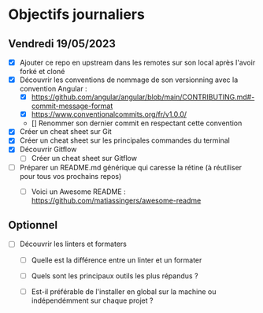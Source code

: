 # Objectifs journaliers

## Vendredi 19/05/2023


* [X] Ajouter ce repo en upstream dans les remotes sur son local après l'avoir forké et cloné
* [X] Découvrir les conventions de nommage de son versionning avec la convention Angular :  
  * [X] https://github.com/angular/angular/blob/main/CONTRIBUTING.md#-commit-message-format
  * [X] https://www.conventionalcommits.org/fr/v1.0.0/
  * [] Renommer son dernier commit en respectant cette convention
* [X] Créer un cheat sheet sur Git
* [X] Créer un cheat sheet sur les principales commandes du terminal
* [X] Découvrir Gitflow
  * [ ] Créer un cheat sheet sur Gitflow
* [ ] Préparer un README.md générique qui caresse la rétine (à réutiliser pour tous vos prochains repos) 
  * [ ] Voici un Awesome README : https://github.com/matiassingers/awesome-readme
   



## Optionnel

* [ ] Découvrir les linters et formaters
  * [ ] Quelle est la différence entre un linter et un formater
  * [ ] Quels sont les principaux outils les plus répandus ? 
  * [ ] Est-il préférable de l'installer en global sur la machine ou indépendémment sur chaque projet ?

